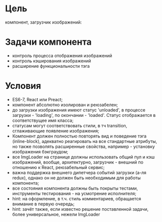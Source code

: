 # Цель

компонент, загрузчик изображений: <ImgLoader />

# Задачи компонента

* контроль процесса отображения изображений
* контроль кэширования изображений
* расширение функциональности тэга <img />

# Условия

* ES6-7, React или Preact;
* компонент абсолютно изолирован и реюзабелен;
* до загрузки изображения имеют статус 'unloaded', в процессе загрузки - 'loading', по окончании - 'loaded'. Статус отображается в соответствущее имя класса;
* статусам могут соответствовать стили, в тч transition, сглаживающие появление изображения;
* Компонент должен полностью повторять вид и поведение тэга <img> (inline-block), адекватно реагировать на все стандартные атрибуты, но также позволять расширенные свойства,
например - установку изображения бэкграудом;
* все ImgLoader на странице должны использовать общий пул и кэш изображений, вообще, архитектурно, загрузчик - внешний по отношению к React, реюзабельный сервис;
* важна поддержка внешнего дипетчера событий загрузки (а-ля redux), однако он не должен быть необходимым для работы компонента;
* все состояния компонента должны быть покрыты тестами, инструменты тестирования - на усмотрение исполнителя;
* hint: на оформление, в т.ч. стиль комментариев, обращается внимание в первую очередь;
* hint: зачёт также, если известно решение поставленной задачи, более универсальное, нежели ImgLoader

